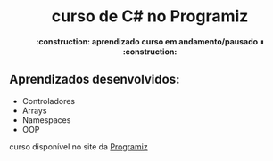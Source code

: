 # <h1 align="center"> curso de C# no Programiz </h1>
<h4 align="center"> 
    :construction:  aprendizado curso em andamento/pausado ⏸  :construction:
</h4>

## Aprendizados desenvolvidos:
- Controladores
- Arrays
- Namespaces
- OOP

curso disponível no site da <a href="https://www.programiz.com/csharp-programming">Programiz</a>
